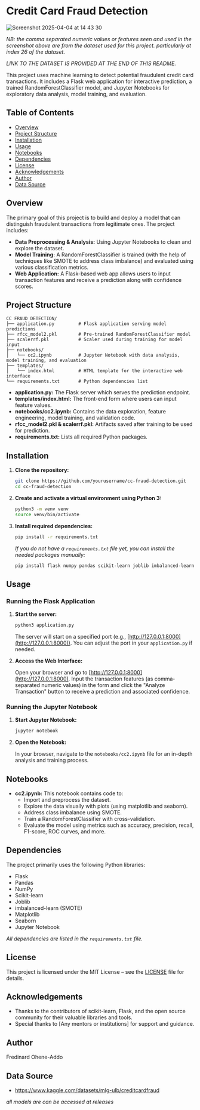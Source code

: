 # Credit Card Fraud Detection

![Screenshot 2025-04-04 at 14 43 30](https://github.com/user-attachments/assets/f80e600b-07ad-4896-af30-07f3d7e8e380)

*NB: the comma separated numeric values or features seen and used in the screenshot above are from the dataset used for this project.*
*particularly at index 26 of the dataset.*

*LINK TO THE DATASET IS PROVIDED AT THE END OF THIS README.*



This project uses machine learning to detect potential fraudulent credit card transactions. It includes a Flask web application for interactive prediction, a trained RandomForestClassifier model, and Jupyter Notebooks for exploratory data analysis, model training, and evaluation.

## Table of Contents

- [Overview](#overview)
- [Project Structure](#project-structure)
- [Installation](#installation)
- [Usage](#usage)
- [Notebooks](#notebooks)
- [Dependencies](#dependencies)
- [License](#license)
- [Acknowledgements](#acknowledgements)
- [Author](#author)
- [Data Source](#data-source)

## Overview

The primary goal of this project is to build and deploy a model that can distinguish fraudulent transactions from legitimate ones. The project includes:
- **Data Preprocessing & Analysis:** Using Jupyter Notebooks to clean and explore the dataset.
- **Model Training:** A RandomForestClassifier is trained (with the help of techniques like SMOTE to address class imbalance) and evaluated using various classification metrics.
- **Web Application:** A Flask-based web app allows users to input transaction features and receive a prediction along with confidence scores.

## Project Structure

```
CC FRAUD DETECTION/
├── application.py         # Flask application serving model predictions
├── rfcc_model2.pkl        # Pre-trained RandomForestClassifier model
├── scalerrf.pkl           # Scaler used during training for model input
├── notebooks/
│   └── cc2.ipynb          # Jupyter Notebook with data analysis, model training, and evaluation
├── templates/
│   └── index.html         # HTML template for the interactive web interface
└── requirements.txt       # Python dependencies list
```

- **application.py:** The Flask server which serves the prediction endpoint.
- **templates/index.html:** The front-end form where users can input feature values.
- **notebooks/cc2.ipynb:** Contains the data exploration, feature engineering, model training, and validation code.
- **rfcc_model2.pkl & scalerrf.pkl:** Artifacts saved after training to be used for prediction.
- **requirements.txt:** Lists all required Python packages.

## Installation

1. **Clone the repository:**

   ```bash
   git clone https://github.com/yourusername/cc-fraud-detection.git
   cd cc-fraud-detection
   ```

2. **Create and activate a virtual environment using Python 3:**

   ```bash
   python3 -m venv venv
   source venv/bin/activate
   ```

3. **Install required dependencies:**

   ```bash
   pip install -r requirements.txt
   ```

   *If you do not have a `requirements.txt` file yet, you can install the needed packages manually:*
   ```bash
   pip install flask numpy pandas scikit-learn joblib imbalanced-learn matplotlib seaborn jupyter
   ```

## Usage

### Running the Flask Application

1. **Start the server:**

   ```bash
   python3 application.py
   ```

   The server will start on a specified port (e.g., [http://127.0.0.1:8000](http://127.0.0.1:8000)). You can adjust the port in your `application.py` if needed.

2. **Access the Web Interface:**

   Open your browser and go to [http://127.0.0.1:8000](http://127.0.0.1:8000). Input the transaction features (as comma-separated numeric values) in the form and click the "Analyze Transaction" button to receive a prediction and associated confidence.

### Running the Jupyter Notebook

1. **Start Jupyter Notebook:**

   ```bash
   jupyter notebook
   ```

2. **Open the Notebook:**

   In your browser, navigate to the `notebooks/cc2.ipynb` file for an in-depth analysis and training process.

## Notebooks

- **cc2.ipynb:** This notebook contains code to:
  - Import and preprocess the dataset.
  - Explore the data visually with plots (using matplotlib and seaborn).
  - Address class imbalance using SMOTE.
  - Train a RandomForestClassifier with cross-validation.
  - Evaluate the model using metrics such as accuracy, precision, recall, F1-score, ROC curves, and more.

## Dependencies

The project primarily uses the following Python libraries:
- Flask
- Pandas
- NumPy
- Scikit-learn
- Joblib
- imbalanced-learn (SMOTE)
- Matplotlib
- Seaborn
- Jupyter Notebook

*All dependencies are listed in the `requirements.txt` file.*

## License

This project is licensed under the MIT License – see the [LICENSE](LICENSE) file for details.

## Acknowledgements

- Thanks to the contributors of scikit-learn, Flask, and the open source community for their valuable libraries and tools.
- Special thanks to [Any mentors or institutions] for support and guidance.

## Author
Fredinard Ohene-Addo

## Data Source
- https://www.kaggle.com/datasets/mlg-ulb/creditcardfraud

*all models are can be accessed at releases*
